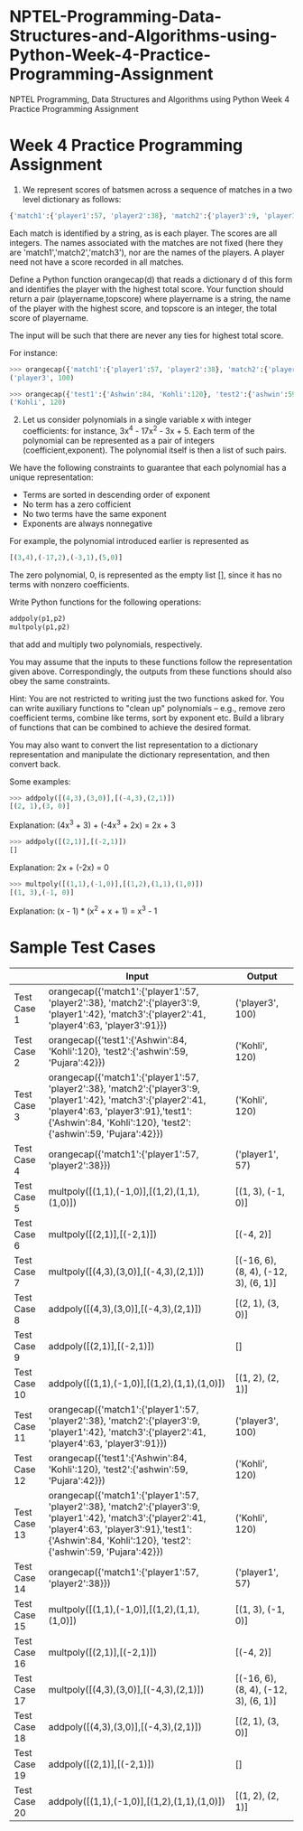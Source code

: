 # NPTEL-Programming-Data-Structures-and-Algorithms-using-Python-Week-4-Practice-Programming-Assignment
NPTEL Programming, Data Structures and Algorithms using Python Week 4 Practice Programming Assignment

# Week 4 Practice Programming Assignment
1. We represent scores of batsmen across a sequence of matches in a two level dictionary as follows:
```python
{'match1':{'player1':57, 'player2':38}, 'match2':{'player3':9, 'player1':42}, 'match3':{'player2':41, 'player4':63, 'player3':91}
```

Each match is identified by a string, as is each player. The scores are all integers. The names associated with the matches are not fixed (here they are 'match1','match2','match3'), nor are the names of the players. A player need not have a score recorded in all matches.

Define a Python function orangecap(d) that reads a dictionary d of this form and identifies the player with the highest total score. Your function should return a pair (playername,topscore) where playername is a string, the name of the player with the highest score, and topscore is an integer, the total score of playername.

The input will be such that there are never any ties for highest total score.

For instance:
```python
>>> orangecap({'match1':{'player1':57, 'player2':38}, 'match2':{'player3':9, 'player1':42}, 'match3':{'player2':41, 'player4':63, 'player3':91}})
('player3', 100)

>>> orangecap({'test1':{'Ashwin':84, 'Kohli':120}, 'test2':{'ashwin':59, 'Pujara':42}})
('Kohli', 120)
```

2. Let us consider polynomials in a single variable x with integer coefficients: for instance, 3x<sup>4</sup> - 17x<sup>2</sup> - 3x + 5. Each term of the polynomial can be represented as a pair of integers (coefficient,exponent). The polynomial itself is then a list of such pairs.

We have the following constraints to guarantee that each polynomial has a unique representation:
* Terms are sorted in descending order of exponent
* No term has a zero cofficient
* No two terms have the same exponent
* Exponents are always nonnegative

For example, the polynomial introduced earlier is represented as
```python
[(3,4),(-17,2),(-3,1),(5,0)]
```
The zero polynomial, 0, is represented as the empty list [], since it has no terms with nonzero coefficients.

Write Python functions for the following operations:
```python
addpoly(p1,p2)
multpoly(p1,p2)
```
that add and multiply two polynomials, respectively.

You may assume that the inputs to these functions follow the representation given above. Correspondingly, the outputs from these functions should also obey the same constraints.

Hint: You are not restricted to writing just the two functions asked for. You can write auxiliary functions to "clean up" polynomials – e.g., remove zero coefficient terms, combine like terms, sort by exponent etc. Build a library of functions that can be combined to achieve the desired format.

You may also want to convert the list representation to a dictionary representation and manipulate the dictionary representation, and then convert back.

Some examples:
```python
>>> addpoly([(4,3),(3,0)],[(-4,3),(2,1)])
[(2, 1),(3, 0)]
```
Explanation: (4x<sup>3</sup> + 3) + (-4x<sup>3</sup> + 2x) = 2x + 3
```python
>>> addpoly([(2,1)],[(-2,1)])
[]
```
Explanation: 2x + (-2x) = 0
```python
>>> multpoly([(1,1),(-1,0)],[(1,2),(1,1),(1,0)])
[(1, 3),(-1, 0)]
```
Explanation: (x - 1) * (x<sup>2</sup> + x + 1) = x<sup>3</sup> - 1

# Sample Test Cases
|              | Input                                                                                                                                                                                                                | Output                                |
|--------------|----------------------------------------------------------------------------------------------------------------------------------------------------------------------------------------------------------------------|---------------------------------------|
| Test Case 1  | orangecap({'match1':{'player1':57, 'player2':38}, 'match2':{'player3':9, 'player1':42}, 'match3':{'player2':41, 'player4':63, 'player3':91}})                                                                        | ('player3', 100)                      |
| Test Case 2  | orangecap({'test1':{'Ashwin':84, 'Kohli':120}, 'test2':{'ashwin':59, 'Pujara':42}})                                                                                                                                  | ('Kohli', 120)                        |
| Test Case 3  | orangecap({'match1':{'player1':57, 'player2':38}, 'match2':{'player3':9, 'player1':42}, 'match3':{'player2':41, 'player4':63, 'player3':91},'test1':{'Ashwin':84, 'Kohli':120}, 'test2':{'ashwin':59, 'Pujara':42}}) | ('Kohli', 120)                        |
| Test Case 4  | orangecap({'match1':{'player1':57, 'player2':38}})                                                                                                                                                                   | ('player1', 57)                       |
| Test Case 5  | multpoly([(1,1),(-1,0)],[(1,2),(1,1),(1,0)])                                                                                                                                                                         | [(1, 3), (-1, 0)]                     |
| Test Case 6  | multpoly([(2,1)],[(-2,1)])                                                                                                                                                                                           | [(-4, 2)]                             |
| Test Case 7  | multpoly([(4,3),(3,0)],[(-4,3),(2,1)])                                                                                                                                                                               | [(-16, 6), (8, 4), (-12, 3), (6, 1)]  |
| Test Case 8  | addpoly([(4,3),(3,0)],[(-4,3),(2,1)])                                                                                                                                                                                | [(2, 1), (3, 0)]                      |
| Test Case 9  | addpoly([(2,1)],[(-2,1)])                                                                                                                                                                                            | []                                    |
| Test Case 10 | addpoly([(1,1),(-1,0)],[(1,2),(1,1),(1,0)])                                                                                                                                                                          | [(1, 2), (2, 1)]                      |
| Test Case 11 | orangecap({'match1':{'player1':57, 'player2':38}, 'match2':{'player3':9, 'player1':42}, 'match3':{'player2':41, 'player4':63, 'player3':91}})                                                                        | ('player3', 100)                      |
| Test Case 12 | orangecap({'test1':{'Ashwin':84, 'Kohli':120}, 'test2':{'ashwin':59, 'Pujara':42}})                                                                                                                                  | ('Kohli', 120)                        |
| Test Case 13 | orangecap({'match1':{'player1':57, 'player2':38}, 'match2':{'player3':9, 'player1':42}, 'match3':{'player2':41, 'player4':63, 'player3':91},'test1':{'Ashwin':84, 'Kohli':120}, 'test2':{'ashwin':59, 'Pujara':42}}) | ('Kohli', 120)                        |
| Test Case 14 | orangecap({'match1':{'player1':57, 'player2':38}})                                                                                                                                                                   | ('player1', 57)                       |
| Test Case 15 | multpoly([(1,1),(-1,0)],[(1,2),(1,1),(1,0)])                                                                                                                                                                         | [(1, 3), (-1, 0)]                     |
| Test Case 16 | multpoly([(2,1)],[(-2,1)])                                                                                                                                                                                           | [(-4, 2)]                             |
| Test Case 17 | multpoly([(4,3),(3,0)],[(-4,3),(2,1)])                                                                                                                                                                               | [(-16, 6), (8, 4), (-12, 3), (6, 1)]  |
| Test Case 18 | addpoly([(4,3),(3,0)],[(-4,3),(2,1)])                                                                                                                                                                                | [(2, 1), (3, 0)]                      |
| Test Case 19 | addpoly([(2,1)],[(-2,1)])                                                                                                                                                                                            | []                                    |
| Test Case 20 | addpoly([(1,1),(-1,0)],[(1,2),(1,1),(1,0)])                                                                                                                                                                          | [(1, 2), (2, 1)]                      |

